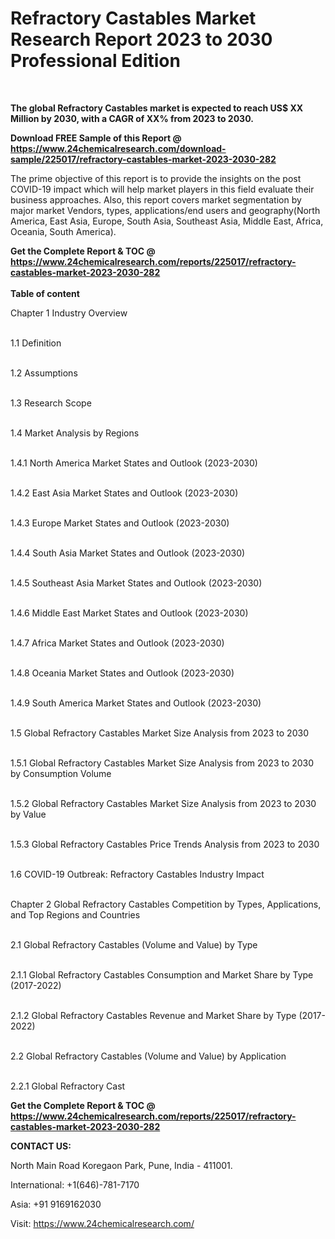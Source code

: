 <h1>Refractory Castables Market Research Report 2023 to 2030 Professional Edition</h1><br/><p><strong>The global Refractory Castables market is expected to reach US$ XX Million by 2030, with a <strong>CAGR</strong> of XX% from 2023 to 2030.</strong></p><div><b>Download FREE Sample of this Report @ <a href="https://www.24chemicalresearch.com/download-sample/225017/refractory-castables-market-2023-2030-282">https://www.24chemicalresearch.com/download-sample/225017/refractory-castables-market-2023-2030-282</a></b></div><p>The prime objective of this report is to provide the insights on the post COVID-19 impact which will help market players in this field evaluate their business approaches. Also, this report covers market segmentation by major market Vendors, types, applications/end users and geography(North America, East Asia, Europe, South Asia, Southeast Asia, Middle East, Africa, Oceania, South America).</p><div><b>Get the Complete Report & TOC @ <a href="https://www.24chemicalresearch.com/reports/225017/refractory-castables-market-2023-2030-282">https://www.24chemicalresearch.com/reports/225017/refractory-castables-market-2023-2030-282</a></b></div><br><b>Table of content</b><p>Chapter 1 Industry Overview<br />
 
 <br>1.1 Definition<br />
 
 <br>1.2 Assumptions<br />
 
 <br>1.3 Research Scope<br />
 
 <br>1.4 Market Analysis by Regions<br />
 
 <br>1.4.1 North America Market States and Outlook (2023-2030)<br />
 
 <br>1.4.2 East Asia Market States and Outlook (2023-2030)<br />
 
 <br>1.4.3 Europe Market States and Outlook (2023-2030)<br />
 
 <br>1.4.4 South Asia Market States and Outlook (2023-2030)<br />
 
 <br>1.4.5 Southeast Asia Market States and Outlook (2023-2030)<br />
 
 <br>1.4.6 Middle East Market States and Outlook (2023-2030)<br />
 
 <br>1.4.7 Africa Market States and Outlook (2023-2030)<br />
 
 <br>1.4.8 Oceania Market States and Outlook (2023-2030)<br />
 
 <br>1.4.9 South America Market States and Outlook (2023-2030)<br />
 
 <br>1.5 Global Refractory Castables Market Size Analysis from 2023 to 2030<br />
 
 <br>1.5.1 Global Refractory Castables Market Size Analysis from 2023 to 2030 by Consumption Volume<br />
 
 <br>1.5.2 Global Refractory Castables Market Size Analysis from 2023 to 2030 by Value<br />
 
 <br>1.5.3 Global Refractory Castables Price Trends Analysis from 2023 to 2030<br />
 
 <br>1.6 COVID-19 Outbreak: Refractory Castables Industry Impact<br />
 
 <br>Chapter 2 Global Refractory Castables Competition by Types, Applications, and Top Regions and Countries<br />
 
 <br>2.1 Global Refractory Castables (Volume and Value) by Type<br />
 
 <br>2.1.1 Global Refractory Castables Consumption and Market Share by Type (2017-2022)<br />
 
 <br>2.1.2 Global Refractory Castables Revenue and Market Share by Type (2017-2022)<br />
 
 <br>2.2 Global Refractory Castables (Volume and Value) by Application<br />
 
 <br>2.2.1 Global Refractory Cast<br><div><b>Get the Complete Report & TOC @ <a href="https://www.24chemicalresearch.com/reports/225017/refractory-castables-market-2023-2030-282">https://www.24chemicalresearch.com/reports/225017/refractory-castables-market-2023-2030-282</a></b></div></p>
 
 <b>CONTACT US:</b><br>
 
 North Main Road Koregaon Park, Pune, India - 411001.<br/>
 
 International: +1(646)-781-7170<br/>
 
 Asia: +91 9169162030<br/>
 
 Visit: <a href="https://www.24chemicalresearch.com/">https://www.24chemicalresearch.com/</a>
 
 <br>